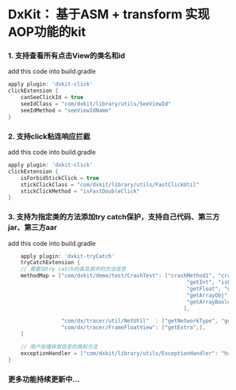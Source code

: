 # DxKit： 基于ASM + transform 实现AOP功能的kit

### 1. 支持查看所有点击View的类名和id
add this code into build.gradle
```groovy
apply plugin: 'dxkit-click'
clickExtension {
    canSeeClickId = true
    seeIdClass = "com/dxkit/library/utils/SeeViewId"
    seeIdMethod = "seeViewIdName"
}
```

### 2. 支持click粘连响应拦截
add this code into build.gradle
```groovy
apply plugin: 'dxkit-click'
clickExtension {
    isForbidStickClick = true
    stickClickClass = "com/dxkit/library/utils/FastClickUtil"
    stickClickMethod = "isFastDoubleClick"
}
```

### 3. 支持为指定类的方法添加try catch保护，支持自己代码、第三方jar、第三方aar
add this code into build.gradle
```groovy
    apply plugin: 'dxkit-tryCatch'
    tryCatchExtension {
    // 需要加try catch的类及其中的方法信息
    methodMap = ["com/dxkit/demo/test/CrashTest": ["crashMethod1", "crashMethod2",
                                                         "getInt", "isEnable", "getObj", "getStr", "getChar", "show",
                                                         "getFloat", "getByte", "getDouble", "getShort", "getLong",
                                                         "getArrayObj", "getArrayObj2", "getArrayInt", "getArrayInt2",
                                                         "getArrayBoolean", "getArrayBoolean2", "getList",
                                                        ],

                 "com/dx/tracer/util/NetUtil"  : ["getNetworkType", "getCrashString",],
                 "com/dx/tracer/FrameFloatView": ["getExtra",],
    ]

    // 用户处理异常信息的类和方法
    exceptionHandler = ["com/dxkit/library/utils/ExceptionHandler": "handleException"]
}
```

### 更多功能持续更新中...
